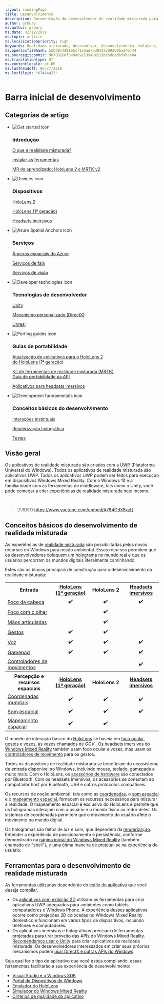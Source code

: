 ```yaml
---
layout: LandingPage
title: Desenvolvimento
description: Documentação do desenvolvedor de realidade misturada para HoloLens e headsets imersivos.
author: grbury
ms.author: grbury
ms.date: 02/12/2019
ms.topic: article
ms.localizationpriority: high
keywords: Realidade misturada, desenvolver, desenvolvimento, HoloLens, unity, directx
ms.openlocfilehash: b2bd9c4d81e5c7156ad753859a299209bad70c44
ms.sourcegitcommit: d8700260f349a09c53948e519bd6d8ed6f9bc4b4
ms.translationtype: HT
ms.contentlocale: pt-BR
ms.lasthandoff: 06/27/2019
ms.locfileid: "67414427"
---
```

# <a name="development-launchpad"></a>Barra inicial de desenvolvimento

## <a name="article-categories"></a>Categorias de artigo


<ul class="panelContent cardsF">
    <li>
        <div class="cardSize">
            <div class="cardPadding">
                <div class="card">
                    <div class="cardImageOuter">
                        <div class="cardImage">
                            <img src="images/GetStartedIcon.png" alt="Get started icon">
                        </div>
                    </div>
                    <div class="cardText">
                        <h3>Introdução</h3>
                        <p>
                            <a href="mixed-reality.md">O que é realidade misturada?</a>
                        </p>
                        <p>
                            <a href="install-the-tools.md">Instalar as ferramentas</a>
                        </p>
                        <p>
                            <a href="mrlearning-base-ch1.md">MR de aprendizado: HoloLens 2 e MRTK v2</a>
                        </p>
                    </div>
                </div>
            </div>
        </div>
    </li>
        <li>
        <div class="cardSize">
            <div class="cardPadding">
                <div class="card">
                    <div class="cardImageOuter">
                        <div class="cardImage">
                            <img src="images/HoloLens_Icon_120x130.png" alt="Devices icon">
                        </div>
                    </div>
                    <div class="cardText">
                        <h3>Dispositivos</h3>
                          <p>
                            <a href="https://www.microsoft.com/hololens/hardware" target="_blank">HoloLens 2</a>
                        </p>
                        <p>
                            <a href="hololens-hardware-details.md">HoloLens (1ª geração)</a>
                        </p>
                        <p>
                            <a href="immersive-headset-hardware-details.md">Headsets imersivos</a>
                        </p>
                    </div>
                </div>
            </div>
        </div>
    </li>
    <li>
        <div class="cardSize">
            <div class="cardPadding">
                <div class="card">
                    <div class="cardImageOuter">
                        <div class="cardImage">
                            <img src="images/AzureSpatialAnchors_Icon_120x130.png" alt="Azure Spatial Anchors icon">
                        </div>
                    </div>
                    <div class="cardText">
                        <h3>Serviços</h3>
                        <p>
                            <a href="https://docs.microsoft.com/azure/spatial-anchors" target="_blank">Âncoras espaciais do Azure</a>
                        </p>
                        <p>
                            <a href="https://docs.microsoft.com/azure/cognitive-services/speech-service/" target="_blank">Serviços de fala</a>
                        </p>
                        <p>
                            <a href="https://docs.microsoft.com/azure/cognitive-services/computer-vision/" target="_blank">Serviços de visão</a>
                        </p>
                    </div>
                </div>
            </div>
        </div>
    </li>
    <li>
        <div class="cardSize">
            <div class="cardPadding">
                <div class="card">
                    <div class="cardImageOuter">
                        <div class="cardImage">
                            <img src="images/Unity_Icon_120x130.png" alt="Developer techologies icon">
                        </div>
                    </div>
                    <div class="cardText">
                        <h3>Tecnologias de desenvolvedor</h3>
                        <p>
                            <a href="unity-development-overview.md">Unity</a>
                        </p>
                        <p>
                            <a href="directx-development-overview.md">Mecanismo personalizado (DirectX)</a>
                        </p>
                        <p>
                            <a href="https://www.unrealengine.com/en-US/blog/unreal-engine-4-support-for-hololens-2-released-in-early-access">Unreal</a>
                        </p>                
                    </div>
                </div>
            </div>
        </div>
    </li>
    <li>
        <div class="cardSize">
            <div class="cardPadding">
                <div class="card">
                    <div class="cardImageOuter">
                        <div class="cardImage">
                            <img src="images/PortingGuides-icon_120x130.png" alt="Porting guides icon">
                        </div>
                    </div>
                    <div class="cardText">
                        <h3>Guias de portabilidade</h3>
                        <p>
                            <a href="mrtk-porting-guide.md">Atualização de aplicativos para o HoloLens 2<br>do HoloLens (1ª geração)</a>
                        </p>
                        <p>
                            <a href="https://microsoft.github.io/MixedRealityToolkit-Unity/Documentation/HTKToMRTKPortingGuide.html">Kit de ferramentas de realidade misturada (MRTK)<br>Guia de portabilidade da API</a>
                        </p>
                        <p>
                            <a href="porting-guides.md">Aplicativos para headsets imersivos</a>
                        </p>
                    </div>
                </div>
            </div>
        </div>
    </li>
    <li>
        <div class="cardSize">
            <div class="cardPadding">
                <div class="card">
                    <div class="cardImageOuter">
                        <div class="cardImage">
                            <img src="images/App_patterns_Icon_120x130.png" alt="Development fundamentals icon">
                        </div>
                    </div>
                    <div class="cardText">
                        <h3>Conceitos básicos do desenvolvimento</h3>
                        <p>
                            <a href="Interaction-fundamentals.md">Interações instintuais</a>
                        </p>
                        <p>
                            <a href="rendering.md">Renderização holográfica</a>
                        </p>
                         <p>
                            <a href="testing-your-app-on-hololens.md">Testes</a>
                        </p>                    
                    </div>
                </div>
            </div>
        </div>
    </li>    
</ul>

## <a name="overview"></a>Visão geral

Os aplicativos de realidade misturada são criados com a [UWP](https://dev.windows.com/getstarted) (Plataforma Universal do Windows). Todos os aplicativos de realidade misturada são aplicativos UWP. Todos os aplicativos UWP podem ser feitos para execução em dispositivos Windows Mixed Reality. Com o Windows 10 e a familiaridade com as ferramentas de middleware, tais como o Unity, você pode começar a criar experiências de realidade misturada hoje mesmo.

<br>

>[!VIDEO https://www.youtube.com/embed/A784OdX8xzI]

## <a name="basics-of-mixed-reality-development"></a>Conceitos básicos do desenvolvimento de realidade misturada

As experiências de [realidade misturada](mixed-reality.md) são possibilitadas pelos novos recursos do Windows para noção ambiental. Esses recursos permitem que os desenvolvedores coloquem um [holograma](hologram.md) no mundo real e que os usuários percorram os mundos digitais literalmente caminhando. 

Estes são os blocos principais de construção para o desenvolvimento da realidade misturada:

<table>
<tr>
<th style="width:175px">Entrada</th><th style="width:125px; text-align: center;"><a href="hololens-hardware-details.md">HoloLens (1ª geração)</a></th><th style="width:125px; text-align: center;">HoloLens 2</a></th><th style="width:125px; text-align: center;"> <a href="immersive-headset-hardware-details.md">Headsets imersivos</a></th>
</tr><tr>
<td> <a href="gaze.md">Foco da cabeça</a></td><td style="text-align: center;">✔️</td><td style="text-align: center;">✔️</td><td style="text-align: center;">✔️</td>
</tr><tr>
<td> <a href="gaze.md">Foco com o olhar</a></td><td></td><td style="text-align: center;">✔️</td><td></td>
</tr><tr>
 <td> <a href="gestures.md">Mãos articuladas</a></td><td></td><td style="text-align: center;">✔️</td><td></td>
</tr><tr>
<td> <a href="gestures.md">Gestos</a></td><td style="text-align: center;">✔️</td><td style="text-align: center;">✔️</td><td></td>
</tr><tr>
<td> <a href="voice-input.md">Voz</a></td><td style="text-align: center;">✔️</td><td style="text-align: center;">✔️</td><td style="text-align: center;">✔️</td>
</tr><tr>
<td> <a href="hardware-accessories.md">Gamepad</a></td><td style="text-align: center;">✔️</td><td style="text-align: center;">✔️</td><td style="text-align: center;">✔️</td>
</tr><tr>
<td> <a href="motion-controllers.md">Controladores de movimentos</a></td><td></td><td></td><td style="text-align: center;">✔️</td>
</tr><tr>
<th style="width:175px">Percepção e recursos espaciais</th><th style="width:125px; text-align: center;"><a href="hololens-hardware-details.md">HoloLens (1ª geração)</a></th><th style="width:125px; text-align: center;">HoloLens 2</a></th><th style="width:125px; text-align: center;"> <a href="immersive-headset-hardware-details.md">Headsets imersivos</a></th>
</tr><tr>
<td> <a href="coordinate-systems.md">Coordenadas mundiais</a></td><td style="text-align: center;">✔️</td><td style="text-align: center;">✔️</td><td style="text-align: center;">✔️</td>
</tr><tr>
<td> <a href="spatial-sound.md">Som espacial</a></td><td style="text-align: center;">✔️</td><td style="text-align: center;">✔️</td><td style="text-align: center;">✔️</td>
</tr><tr>
<td> <a href="spatial-mapping.md">Mapeamento espacial</a></td><td style="text-align: center;">✔️</td><td style="text-align: center;">✔️</td><td></td>
</tr>
</table>



O modelo de interação básico do [HoloLens](hololens-hardware-details.md) se baseia em [foco ocular](gaze.md), [gestos](gestures.md) e [vozes](voice-input.md), às vezes chamados de *GGV* . [Os headsets imersivos do Windows Mixed Reality](immersive-headset-hardware-details.md) também usam foco ocular e vozes, mas usam os [controladores de movimento](motion-controllers.md) para os gestos.

Todos os dispositivos de realidade misturada se beneficiam do ecossistema de entrada disponível no Windows, incluindo mouse, teclado, gamepads e muito mais. Com o HoloLens, os [acessórios de hardware](hardware-accessories.md) são conectados por Bluetooth. Com os headsets imersivos, os acessórios se conectam ao computador host por Bluetooth, USB e outros protocolos compatíveis.

Os recursos de noção ambiental, tais como as [coordenadas](coordinate-systems.md), o [som espacial](spatial-sound.md) e o [mapeamento espacial](spatial-mapping.md), fornecem os recursos necessários para misturar a realidade. O mapeamento espacial é exclusivo do HoloLens e permite que os hologramas interajam com o usuário e o mundo físico ao redor deles. Os sistemas de coordenadas permitem que o movimento do usuário afete o movimento no mundo digital.

Os hologramas são feitos de luz e som, que dependem da [renderização](rendering.md). Entender a experiência de posicionamento e persistência, conforme demonstrado na [página inicial do Windows Mixed Reality](navigating-the-windows-mixed-reality-home.md) (também chamado de "shell"), é uma ótima maneira de projetar-se na experiência do usuário.

## <a name="tools-for-developing-mixed-reality"></a>Ferramentas para o desenvolvimento de realidade misturada

As ferramentas utilizadas dependerão do [estilo do aplicativo](app-views.md) que você deseja compilar.
* Os [aplicativos com exibição 2D](building-2d-apps.md) utilizam as ferramentas para criar aplicativos UWP adequados para ambientes como tablets, computadores e Windows Phone. A experiência desses aplicativos ocorre como projeções 2D colocadas no Windows Mixed Reality doméstico e funcionam em vários tipos de dispositivos, incluindo telefones e computadores.
* Os aplicativos imersivos e holográficos precisam de ferramentas projetadas para tirar proveito das APIs do Windows Mixed Reality. [Recomendamos usar o Unity](unity-development-overview.md) para criar aplicativos de realidade misturada. Os desenvolvedores interessados em criar seus próprios mecanismos podem [usar DirectX e outras APIs do Windows](directx-development-overview.md).

Seja qual for o tipo de aplicativo que você esteja compilando, essas ferramentas facilitarão a sua experiência de desenvolvimento:
* [Visual Studio e o Windows SDK](using-visual-studio.md)
* [Portal de Dispositivos do Windows](using-the-windows-device-portal.md)
* [Emulador do HoloLens](using-the-hololens-emulator.md)
* [Simulador do Windows Mixed Reality](using-the-windows-mixed-reality-simulator.md)
* [Critérios de qualidade do aplicativo](app-quality-criteria.md)


